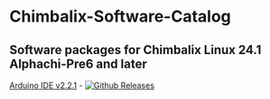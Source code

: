 # Chimbalix-Software-Catalog

## Software packages for Chimbalix Linux 24.1 Alphachi-Pre6 and later

[Arduino IDE v2.2.1](https://github.com/Shedou/Chimbalix-Software-Catalog/releases/tag/arduino221_v1) - [![Github Releases](https://img.shields.io/github/downloads/Shedou/Chimbalix-Software-Catalog/arduino221_v1/total.svg)](https://github.com/Shedou/Chimbalix-Software-Catalog/releases/tag/arduino221_v1)
